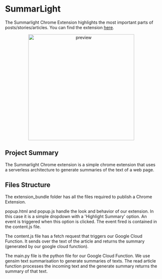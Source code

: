 # SummarLight

The Summarlight Chrome Extension highlights the most important parts of posts/stories/articles. You can find the extension <a href="https://chrome.google.com/webstore/detail/summarlight/ligjmagakdphdlenhhncfegpdbbendlg?hl=en-US&gl=US" target="_blank">here</a>.

<p align="center">
  <img src="https://github.com/btahir/summarlight/blob/master/preview.png" width="350" title="preview">
</p>

## Project Summary

The Summarlight Chrome extension is a simple chrome extension that uses a serverless architecture to generate summaries of the text of a web page. 

## Files Structure

The extension_bundle folder has all the files required to publish a Chrome Extension.

popup.html and popup.js handle the look and behavior of our extension. In this case it is a simple dropdown with a 'Highlight Summary' option. An event is triggered when this option is clicked. The event fired is contained in the content.js file.

The content.js file has a fetch request that triggers our Google Cloud Function. It sends over the text of the article and returns the summary (generated by our google cloud function).

The main.py file is the python file for our Google Cloud Function. We use gensim text summarisation to generate summaries of texts. The read article function processes the incoming text and the generate summary returns the summary of that text.
